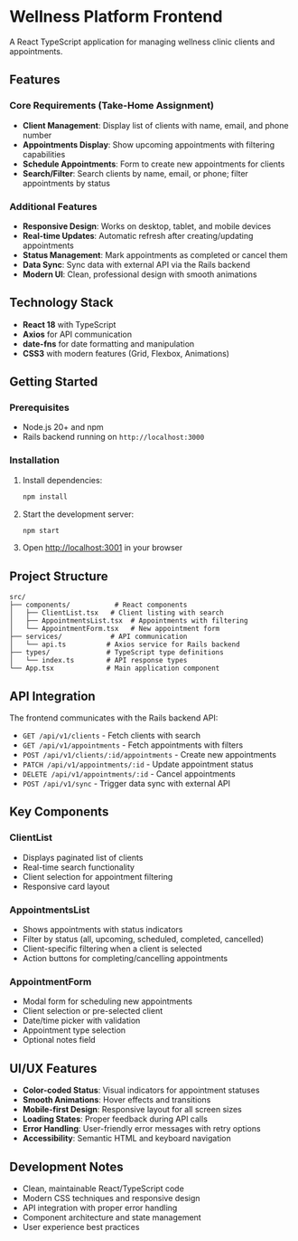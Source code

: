 # Wellness Platform Frontend

A React TypeScript application for managing wellness clinic clients and appointments.

## Features

### Core Requirements (Take-Home Assignment)
- **Client Management**: Display list of clients with name, email, and phone number
- **Appointments Display**: Show upcoming appointments with filtering capabilities
- **Schedule Appointments**: Form to create new appointments for clients
- **Search/Filter**: Search clients by name, email, or phone; filter appointments by status

### Additional Features
- **Responsive Design**: Works on desktop, tablet, and mobile devices
- **Real-time Updates**: Automatic refresh after creating/updating appointments
- **Status Management**: Mark appointments as completed or cancel them
- **Data Sync**: Sync data with external API via the Rails backend
- **Modern UI**: Clean, professional design with smooth animations

## Technology Stack

- **React 18** with TypeScript
- **Axios** for API communication
- **date-fns** for date formatting and manipulation
- **CSS3** with modern features (Grid, Flexbox, Animations)

## Getting Started

### Prerequisites
- Node.js 20+ and npm
- Rails backend running on `http://localhost:3000`

### Installation

1. Install dependencies:
   ```bash
   npm install
   ```

2. Start the development server:
   ```bash
   npm start
   ```

3. Open [http://localhost:3001](http://localhost:3001) in your browser

## Project Structure

```
src/
├── components/           # React components
│   ├── ClientList.tsx   # Client listing with search
│   ├── AppointmentsList.tsx  # Appointments with filtering
│   └── AppointmentForm.tsx   # New appointment form
├── services/            # API communication
│   └── api.ts          # Axios service for Rails backend
├── types/              # TypeScript type definitions
│   └── index.ts        # API response types
└── App.tsx             # Main application component
```

## API Integration

The frontend communicates with the Rails backend API:

- `GET /api/v1/clients` - Fetch clients with search
- `GET /api/v1/appointments` - Fetch appointments with filters
- `POST /api/v1/clients/:id/appointments` - Create new appointments
- `PATCH /api/v1/appointments/:id` - Update appointment status
- `DELETE /api/v1/appointments/:id` - Cancel appointments
- `POST /api/v1/sync` - Trigger data sync with external API

## Key Components

### ClientList
- Displays paginated list of clients
- Real-time search functionality
- Client selection for appointment filtering
- Responsive card layout

### AppointmentsList
- Shows appointments with status indicators
- Filter by status (all, upcoming, scheduled, completed, cancelled)
- Client-specific filtering when a client is selected
- Action buttons for completing/cancelling appointments

### AppointmentForm
- Modal form for scheduling new appointments
- Client selection or pre-selected client
- Date/time picker with validation
- Appointment type selection
- Optional notes field

## UI/UX Features

- **Color-coded Status**: Visual indicators for appointment statuses
- **Smooth Animations**: Hover effects and transitions
- **Mobile-first Design**: Responsive layout for all screen sizes
- **Loading States**: Proper feedback during API calls
- **Error Handling**: User-friendly error messages with retry options
- **Accessibility**: Semantic HTML and keyboard navigation

## Development Notes

- Clean, maintainable React/TypeScript code
- Modern CSS techniques and responsive design
- API integration with proper error handling
- Component architecture and state management
- User experience best practices
